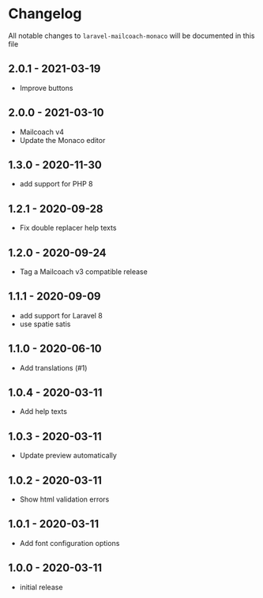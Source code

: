 # Changelog

All notable changes to `laravel-mailcoach-monaco` will be documented in this file

## 2.0.1 - 2021-03-19

- Improve buttons

## 2.0.0 - 2021-03-10

- Mailcoach v4
- Update the Monaco editor

## 1.3.0 - 2020-11-30

- add support for PHP 8

## 1.2.1 - 2020-09-28

- Fix double replacer help texts

## 1.2.0 - 2020-09-24

- Tag a Mailcoach v3 compatible release

## 1.1.1 - 2020-09-09

- add support for Laravel 8
- use spatie satis

## 1.1.0 - 2020-06-10

- Add translations (#1)

## 1.0.4 - 2020-03-11

- Add help texts

## 1.0.3 - 2020-03-11

- Update preview automatically

## 1.0.2 - 2020-03-11

- Show html validation errors

## 1.0.1 - 2020-03-11

- Add font configuration options

## 1.0.0 - 2020-03-11

- initial release
